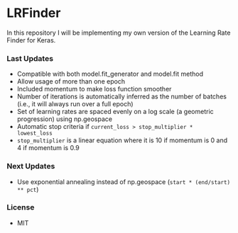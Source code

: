 # LRFinder
In this repository I will be implementing my own version of the Learning Rate Finder for Keras. 

### Last Updates
- Compatible with both model.fit_generator and model.fit method
- Allow usage of more than one epoch
- Included momentum to make loss function smoother
- Number of iterations is automatically inferred as the number of batches (i.e., it will always run over a full epoch)
- Set of learning rates are spaced evenly on a log scale (a geometric progression) using np.geospace
- Automatic stop criteria if `current_loss > stop_multiplier * lowest_loss`
- `stop_multiplier` is a linear equation where it is 10 if momentum is 0 and 4 if momentum is 0.9

### Next Updates
- Use exponential annealing instead of np.geospace (`start * (end/start) ** pct`)

### License
- MIT
